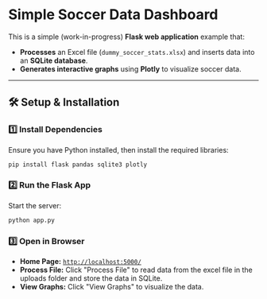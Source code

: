 # **Simple Soccer Data Dashboard**

This is a simple (work-in-progress) **Flask web application** example that:
- **Processes** an Excel file (`dummy_soccer_stats.xlsx`) and inserts data into an **SQLite database**.
- **Generates interactive graphs** using **Plotly** to visualize soccer data.

---

## **🛠 Setup & Installation**
### **1️⃣ Install Dependencies**
Ensure you have Python installed, then install the required libraries:
```bash
pip install flask pandas sqlite3 plotly
```

### **2️⃣ Run the Flask App**
Start the server:
```bash
python app.py
```

### **3️⃣ Open in Browser**
- **Home Page:** [`http://localhost:5000/`](http://localhost:5000/)
- **Process File:** Click "Process File" to read data from the excel file in the uploads folder and store the data in SQLite.
- **View Graphs:** Click "View Graphs" to visualize the data.
